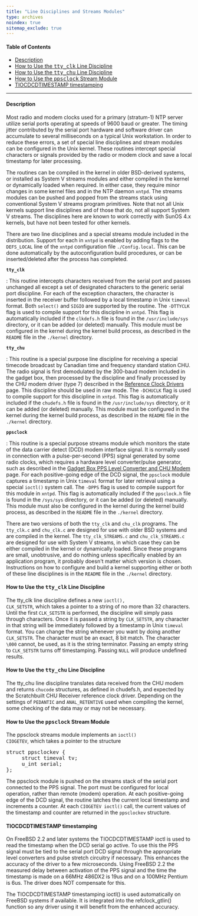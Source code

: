 ```yaml
---
title: "Line Disciplines and Streams Modules"
type: archives
noindex: true 
sitemap_exclude: true
--- 
```


#### Table of Contents
*  [Description](/documentation/3-5.93e/ldisc/#description)
*  [How to Use the <tt>tty_clk</tt> Line Discipline](/documentation/3-5.93e/ldisc/#how-to-use-the-tttty_clktt-line-discipline)
*  [How to Use the <tt>tty_chu</tt> Line Discipline](/documentation/3-5.93e/ldisc/#how-to-use-the-tttty_chutt-line-discipline)
*  [How to Use the <tt>ppsclock</tt> Stream Module](/documentation/3-5.93e/ldisc/#how-to-use-the-ttppsclocktt-stream-module)
*  [TIOCDCDTIMESTAMP timestamping](/documentation/3-5.93e/ldisc/#tiocdcdtimestamp-timestamping)

* * *

#### Description

Most radio and modem clocks used for a primary (stratum-1) NTP server utilize serial ports operating at speeds of 9600 baud or greater. The timing jitter contributed by the serial port hardware and software driver can accumulate to several milliseconds on a typical Unix workstation. In order to reduce these errors, a set of special line disciplines and stream modules can be configured in the Unix kernel. These routines intercept special characters or signals provided by the radio or modem clock and save a local timestamp for later processing.

The routines can be compiled in the kernel in older BSD-derived systems, or installed as System V streams modules and either compiled in the kernel or dynamically loaded when required. In either case, they require minor changes in some kernel files and in the NTP daemon <code>xntpd</code>. The streams modules can be pushed and popped from the streams stack using conventional System V streams program primitives. Note that not all Unix kernels support line disciplines and of those that do, not all support System V streams. The disciplines here are known to work correctly with SunOS 4.x kernels, but have not been tested for other kernels.

There are two line disciplines and a special streams module included in the distribution. Support for each in <code>xntpd</code> is enabled by adding flags to the <code>DEFS_LOCAL</code> line of the <code>xntpd</code> configuration file <code>./Config.local</code>. This can be done automatically by the autoconfiguration build procedures, or can be inserted/deleted after the process has completed.

<code>**tty_clk**</code>

: This routine intercepts characters received from the serial port and passes unchanged all except a set of designated characters to the generic serial port discipline. For each of the exception characters, the character is inserted in the receiver buffer followed by a local timestamp in Unix <code>timeval</code> format. Both <code>select()</code> and <code>SIGIO</code> are supported by the routine. The <code>-DTTYCLK</code> flag is used to compile support for this discipline in <code>xntpd</code>. This flag is automatically included if the <code>clkdefs.h</code> file is found in the <code>/usr/include/sys</code> directory, or it can be added (or deleted) manually. This module must be configured in the kernel during the kernel build process, as described in the <code>README</code> file in the <code>./kernel</code> directory.

<code>**tty_chu**</code>

: This routine is a special purpose line discipline for receiving a special timecode broadcast by Canadian time and frequency standard station CHU. The radio signal is first demodulated by the 300-baud modem included in the gadget box, then processed by the discipline and finally processed by the CHU modem driver (type 7) described in the [Reference Clock Drivers](/documentation/3-5.93e/refclock/) page. This discipline should be used in raw mode. The <code>-DCHUCLK</code> flag is used to compile support for this discipline in <code>xntpd</code>. This flag is automatically included if the <code>chudefs.h</code> file is found in the <code>/usr/include/sys</code> directory, or it can be added (or deleted) manually. This module must be configured in the kernel during the kernel build process, as described in the <code>README</code> file in the <code>./kernel</code> directory.

<code>**ppsclock**</code>

: This routine is a special purpose streams module which monitors the state of the data carrier detect (DCD) modem interface signal. It is normally used in connection with a pulse-per-second (PPS) signal generated by some radio clocks, which requires a hardware level converter/pulse generator, such as described in the [Gadget Box PPS Level Converter and CHU Modem](/documentation/3-5.93e/gadget/) page. For each positive-going edge of the DCD signal, the <code>ppsclock</code> module captures a timestamp in Unix <code>timeval</code> format for later retrieval using a special <code>ioctl()</code> system call. The <code>-DPPS</code> flag is used to compile support for this module in <code>xntpd</code>. This flag is automatically included if the <code>ppsclock.h</code> file is found in the <code>/sys/sys</code> directory, or it can be added (or deleted) manually. This module must also be configured in the kernel during the kernel build process, as described in the <code>README</code> file in the <code>./kernel</code> directory.

There are two versions of both the <code>tty_clk</code> and <code>chu_clk</code> programs. The <code>tty_clk.c</code> and <code>chu_clk.c</code> are designed for use with older BSD systems and are compiled in the kernel. The <code>tty_clk_STREAMS.c</code> and <code>chu_clk_STREAMS.c</code> are designed for use with System V streams, in which case they can be either compiled in the kernel or dynamically loaded. Since these programs are small, unobtrusive, and do nothing unless specifically enabled by an application program, it probably doesn't matter which version is chosen. Instructions on how to configure and build a kernel supporting either or both of these line disciplines is in the <code>README</code> file in the <code>./kernel</code> directory.

#### How to Use the <tt>tty_clk</tt> Line Discipline

The tty_clk line discipline defines a new <code>ioctl(), CLK_SETSTR</code>, which takes a pointer to a string of no more than 32 characters. Until the first <code>CLK_SETSTR</code> is performed, the discipline will simply pass through characters. Once it is passed a string by <code>CLK_SETSTR</code>, any character in that string will be immediately followed by a timestamp in Unix <code>timeval</code> format. You can change the string whenever you want by doing another <code>CLK_SETSTR</code>. The character must be an exact, 8 bit match. The character `\000` cannot, be used, as it is the string terminator. Passing an empty string to <code>CLK_SETSTR</code> turns off timestamping. Passing <code>NULL</code> will produce undefined results.

#### How to Use the <tt>tty_chu</tt> Line Discipline

The tty_chu line discipline translates data received from the CHU modem and returns <code>chucode</code> structures, as defined in chudefs.h, and expected by the Scratchbuilt CHU Receiver reference clock driver. Depending on the settings of <code>PEDANTIC</code> and <code>ANAL_RETENTIVE</code> used when compiling the kernel, some checking of the data may or may not be necessary.

#### How to Use the <tt>ppsclock</tt> Stream Module

The ppsclock streams module implements an <code>ioctl() CIOGETEV</code>, which takes a pointer to the structure

<pre>struct ppsclockev {
     struct timeval tv;
     u_int serial;
};
</pre>

The ppsclock module is pushed on the streams stack of the serial port connected to the PPS signal. The port must be configured for local operation, rather than remote (modem) operation. At each positive-going edge of the DCD signal, the routine latches the current local timestamp and increments a counter. At each <code>CIOGETEV ioctl()</code> call, the current values of the timestamp and counter are returned in the <code>ppsclockev</code> structure.

#### TIOCDCDTIMESTAMP timestamping

On FreeBSD 2.2 and later systems the TIOCDCDTIMESTAMP ioctl is used to read the timestamp when the DCD serial go active. To use this the PPS signal must be tied to the serial port DCD signal through the appropriate level converters and pulse stretch circuitry if necessary. This enhances the accuracy of the driver to a few microseconds. Using FreeBSD 2.2 the measured delay between activation of the PPS signal and the time the timestamp is made on a 66MHz 486DX2 is 19us and on a 100MHz Pentium is 6us. The driver does NOT compensate for this.

The TIOCDCDTIMESTAMP timestamping ioctl() is used automatically on FreeBSD systems if available. It is integrated into the refclock_gtlin() function so any driver using it will benefit from the enhanced accuracy.